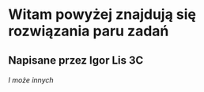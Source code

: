 # Witam powyżej znajdują się rozwiązania paru zadań

## Napisane przez Igor Lis 3C
###### I może innych
